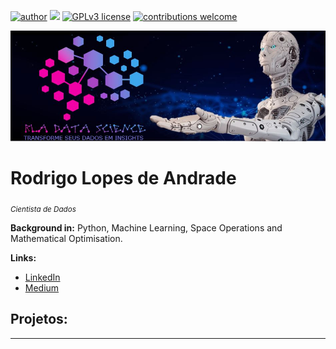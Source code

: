 [![author](https://img.shields.io/badge/author-carlosfab-red.svg)](https://www.linkedin.com/in/carlosfab) [![](https://img.shields.io/badge/python-3.7+-blue.svg)](https://www.python.org/downloads/release/python-365/) [![GPLv3 license](https://img.shields.io/badge/License-GPLv3-blue.svg)](http://perso.crans.org/besson/LICENSE.html) [![contributions welcome](https://img.shields.io/badge/contributions-welcome-brightgreen.svg?style=flat)](https://github.com/carlosfab/data_science/issues)

<p align="left">
  <img src="https://raw.githubusercontent.com/Rodrigo-Lopes-de-Andrade/Portifolio_Rodrigo_Andrade/main/1.JPG" >
</p>

# Rodrigo Lopes de Andrade
<sub>*Cientista de Dados*</sub>

**Background in:** Python, Machine Learning, Space Operations and Mathematical Optimisation.

**Links:**
* [LinkedIn](https://www.linkedin.com/in/rodrigo-lopes-de-andrade-51753246/)
* [Medium](https://www.medium.com)


## Projetos:

---
